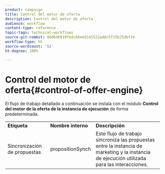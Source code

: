 ```yaml
---
product: campaign
title: Control del motor de oferta
description: Control del motor de oferta
audience: workflow
content-type: reference
topic-tags: technical-workflows
source-git-commit: 98d646919fedc66ee9145522ad0c5f15b25dbf2e
workflow-type: ht
source-wordcount: '52'
ht-degree: 100%

---
```



# Control del motor de oferta{#control-of-offer-engine}

El flujo de trabajo detallado a continuación se instala con el módulo **Control del motor de la oferta de la instancia de ejecución** de forma predeterminada.

<table> 
 <tbody> 
  <tr> 
   <td> <strong>Etiqueta</strong><br /> </td> 
   <td> <strong>Nombre interno</strong><br /> </td> 
   <td> <strong>Descripción</strong><br /> </td> 
  </tr> 
  <tr> 
   <td> <span class="uicontrol">Sincronización de propuestas</span> <br /> </td> 
   <td> <span class="uicontrol">propositionSynch</span><br /> </td> 
   <td> Este flujo de trabajo sincroniza las propuestas entre la instancia de marketing y la instancia de ejecución utilizada para las interacciones.<br /> </td> 
  </tr> 
 </tbody> 
</table>

